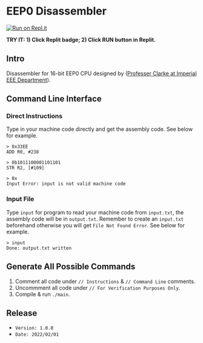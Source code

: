 # EEP0 Disassembler

[![Run on Repl.it](https://repl.it/badge/github/samuelpswang/eep0-disassembler)](https://repl.it/github/samuelpswang/eep0-disassembler)

**TRY IT: 1) Click Replit badge; 2) Click RUN button in Replit.**

## Intro
Disassembler for 16-bit EEP0 CPU designed by ([Professer Clarke at Imperial EEE Department](https://www.imperial.ac.uk/people/t.clarke)).

## Command Line Interface
### Direct Instructions
Type in your machine code directly and get the assembly code. See below for example.
```
> 0x33EE
ADD R0, #238

> 0b1011100001101101
STR R2, [#109]

> 0x
Input Error: input is not valid machine code
```

### Input File
Type `input` for program to read your machine code from `input.txt`, the assembly code will be in `output.txt`. Remember to create an `input.txt` beforehand otherwise you will get `File Not Found Error`. See below for example.
```
> input
Done: output.txt written
```

## Generate All Possible Commands
1. Comment all code under `// Instructions` & `// Command Line` comments.
2. Uncommment all code under `// For Verification Purposes Only`.
3. Compile & run `./main`.

## Release
* `Version: 1.0.0`
* `Date: 2022/02/01`
